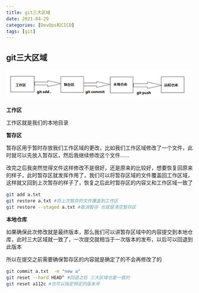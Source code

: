 ```yaml
---
title: git三大区域
date: 2021-04-29
categories: [DevOps和CICD]
tags: [git]
---
```


## git三大区域

![](https://raw.githubusercontent.com/biningo/cdn/master/img/20171127144357194.jpg)

**工作区**

工作区就是我们的本地目录

**暂存区**

暂存区用于暂时存放我们工作区域的更改，比如我们工作区域修改了一个文件，此时就可以先放入暂存区，然后我继续修改这个文件......

改完之后我突然觉得文件这样修改不是很好，还是原来的比较好，想要恢复回原来的样子，此时暂存区就发挥作用了，我们可以将暂存区域的文件覆盖回工作区域，这样就又回到上次暂存的样子了，恢复之后此时暂存区的内容又和工作区域一致了

```bash
git add a.txt
git restore a.txt #将上次暂存的文件覆盖到工作区
git restore --staged a.txt #取消暂存 也就是清空暂存区
```

**本地仓库**

如果确保此次修改就是最终版本，那么我们可以讲暂存区域中的内容提交到本地仓库，此时三大区域就一致了，一次提交就相当于一次版本的发布，以后可以回退到此版本

所以在提交之前需要确保暂存区的内容就是确定了的不会再修改了的

```bash
git commit a.txt  -m "new a"
git reset --hard HEAD^ #回退之后 三大区域也是一致的
git reset a112c #也可以指定特定的版本号
```

​    